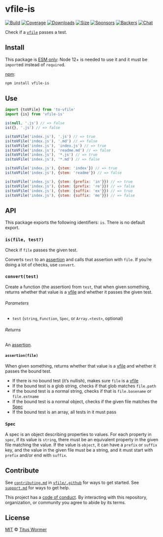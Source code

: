 # vfile-is

[![Build][build-badge]][build]
[![Coverage][coverage-badge]][coverage]
[![Downloads][downloads-badge]][downloads]
[![Size][size-badge]][size]
[![Sponsors][sponsors-badge]][collective]
[![Backers][backers-badge]][collective]
[![Chat][chat-badge]][chat]

Check if a [`vfile`][vfile] passes a test.

## Install

This package is [ESM only](https://gist.github.com/sindresorhus/a39789f98801d908bbc7ff3ecc99d99c):
Node 12+ is needed to use it and it must be `import`ed instead of `require`d.

[npm][]:

```sh
npm install vfile-is
```

## Use

```js
import {toVFile} from 'to-vfile'
import {is} from 'vfile-is'

is(null, '.js') // => false
is({}, '.js') // => false

is(toVFile('index.js'), '.js') // => true
is(toVFile('index.js'), '.md') // => false
is(toVFile('index.js'), 'index.js') // => true
is(toVFile('index.js'), 'readme.md') // => false
is(toVFile('index.js'), '*.js') // => true
is(toVFile('index.js'), '*.md') // => false

is(toVFile('index.js'), {stem: 'index'}) // => true
is(toVFile('index.js'), {stem: 'readme'}) // => false

is(toVFile('index.js'), {stem: {prefix: 'in'}}) // => true
is(toVFile('index.js'), {stem: {prefix: 're'}}) // => false
is(toVFile('index.js'), {stem: {suffix: 'ex'}}) // => true
is(toVFile('index.js'), {stem: {suffix: 'me'}}) // => false
```

## API

This package exports the following identifiers: `is`.
There is no default export.

### `is(file, test?)`

Check if `file` passes the given test.

Converts `test` to an [assertion][] and calls that assertion with `file`.
If you’re doing a lot of checks, use `convert`.

### `convert(test)`

Create a function (the assertion) from `test`, that when given something,
returns whether that value is a [vfile][] and whether it passes the given
test.

###### Parameters

*   `test` (`string`, `Function`, `Spec`, or `Array.<test>`, optional)

###### Returns

An [assertion][].

#### `assertion(file)`

When given something, returns whether that value is a [vfile][] and whether it
passes the bound test.

*   If there is no bound test (it’s nullish), makes sure `file` is a [vfile][]
*   If the bound test is a glob string, checks if that glob matches `file.path`
*   If the bound test is a normal string, checks if that is `file.basename` or
    `file.extname`
*   If the bound test is a normal object, checks if the given file matches the
    [Spec][]
*   If the bound test is an array, all tests in it must pass

### `Spec`

A spec is an object describing properties to values.
For each property in `spec`, if its value is `string`, there must be an
equivalent property in the given file matching the value.
If the value is `object`, it can have a `prefix` or `suffix` key, and the value
in the given file must be a string, and it must start with `prefix` and/or end
with `suffix`.

## Contribute

See [`contributing.md`][contributing] in [`vfile/.github`][health] for ways to
get started.
See [`support.md`][support] for ways to get help.

This project has a [code of conduct][coc].
By interacting with this repository, organization, or community you agree to
abide by its terms.

## License

[MIT][license] © [Titus Wormer][author]

<!-- Definitions -->

[build-badge]: https://github.com/vfile/vfile-is/workflows/main/badge.svg

[build]: https://github.com/vfile/vfile-is/actions

[coverage-badge]: https://img.shields.io/codecov/c/github/vfile/vfile-is.svg

[coverage]: https://codecov.io/github/vfile/vfile-is

[downloads-badge]: https://img.shields.io/npm/dm/vfile-is.svg

[downloads]: https://www.npmjs.com/package/vfile-is

[size-badge]: https://img.shields.io/bundlephobia/minzip/vfile-is.svg

[size]: https://bundlephobia.com/result?p=vfile-is

[sponsors-badge]: https://opencollective.com/unified/sponsors/badge.svg

[backers-badge]: https://opencollective.com/unified/backers/badge.svg

[collective]: https://opencollective.com/unified

[chat-badge]: https://img.shields.io/badge/chat-discussions-success.svg

[chat]: https://github.com/vfile/vfile/discussions

[npm]: https://docs.npmjs.com/cli/install

[contributing]: https://github.com/vfile/.github/blob/HEAD/contributing.md

[support]: https://github.com/vfile/.github/blob/HEAD/support.md

[health]: https://github.com/vfile/.github

[coc]: https://github.com/vfile/.github/blob/HEAD/code-of-conduct.md

[license]: license

[author]: https://wooorm.com

[vfile]: https://github.com/vfile/vfile

[assertion]: #assertionfile

[spec]: #spec
